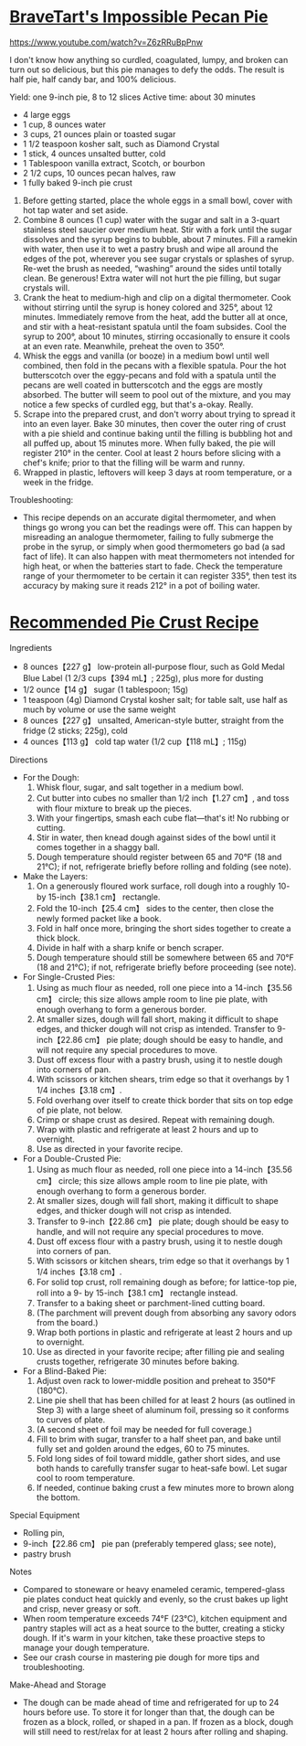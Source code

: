 # [BraveTart's Impossible Pecan Pie](https://www.seriouseats.com/impossible-pecan-pie-video)

https://www.youtube.com/watch?v=Z6zRRuBpPnw

I don't know how anything so curdled, coagulated, lumpy, and broken can turn out so delicious, but this pie manages to
defy the odds. The result is half pie, half candy bar, and 100% delicious.

Yield: one 9-inch pie, 8 to 12 slices
Active time: about 30 minutes

* 4 large eggs
* 1 cup, 8 ounces water
* 3 cups, 21 ounces plain or toasted sugar
* 1 1/2 teaspoon kosher salt, such as Diamond Crystal
* 1 stick, 4 ounces unsalted butter, cold
* 1 Tablespoon vanilla extract, Scotch, or bourbon
* 2 1/2 cups, 10 ounces pecan halves, raw
* 1 fully baked 9-inch pie crust

1. Before getting started, place the whole eggs in a small bowl, cover with hot tap water and set aside.
2. Combine 8 ounces (1 cup) water with the sugar and salt in a 3-quart stainless steel saucier over medium heat. Stir
   with a fork until the sugar dissolves and the syrup begins to bubble, about 7 minutes. Fill a ramekin with water,
   then use it to wet a pastry brush and wipe all around the edges of the pot, wherever you see sugar crystals or
   splashes of syrup. Re-wet the brush as needed, “washing” around the sides until totally clean. Be generous! Extra
   water will not hurt the pie filling, but sugar crystals will.
3. Crank the heat to medium-high and clip on a digital thermometer. Cook without stirring until the syrup is honey
   colored and 325°, about 12 minutes. Immediately remove from the heat, add the butter all at once, and stir with a
   heat-resistant spatula until the foam subsides. Cool the syrup to 200°, about 10 minutes, stirring occasionally to
   ensure it cools at an even rate. Meanwhile, preheat the oven to 350°.
4. Whisk the eggs and vanilla (or booze) in a medium bowl until well combined, then fold in the pecans with a flexible
   spatula. Pour the hot butterscotch over the eggy-pecans and fold with a spatula until the pecans are well coated in
   butterscotch and the eggs are mostly absorbed. The butter will seem to pool out of the mixture, and you may notice a
   few specks of curdled egg, but that's a-okay. Really.
5. Scrape into the prepared crust, and don't worry about trying to spread it into an even layer. Bake 30 minutes, then
   cover the outer ring of crust with a pie shield and continue baking until the filling is bubbling hot and all puffed
   up, about 15 minutes more. When fully baked, the pie will register 210° in the center. Cool at least 2 hours before
   slicing with a chef's knife; prior to that the filling will be warm and runny.
6. Wrapped in plastic, leftovers will keep 3 days at room temperature, or a week in the fridge.

Troubleshooting:

* This recipe depends on an accurate digital thermometer, and when things go wrong you can bet the readings were off.
  This can happen by misreading an analogue thermometer, failing to fully submerge the probe in the syrup, or simply
  when good thermometers go bad (a sad fact of life). It can also happen with meat thermometers not intended for high
  heat, or when the batteries start to fade. Check the temperature range of your thermometer to be certain it can
  register 335°, then test its accuracy by making sure it reads 212° in a pot of boiling water.

# [Recommended Pie Crust Recipe](https://www.seriouseats.com/old-fashioned-flaky-pie-dough-recipe)

Ingredients

* 8 ounces【227 g】 low-protein all-purpose flour, such as Gold Medal Blue Label (1 2/3 cups【394 mL】; 225g), plus more for
  dusting
* 1/2 ounce【14 g】 sugar (1 tablespoon; 15g)
* 1 teaspoon (4g) Diamond Crystal kosher salt; for table salt, use half as much by volume or use the same weight
* 8 ounces【227 g】 unsalted, American-style butter, straight from the fridge (2 sticks; 225g), cold
* 4 ounces【113 g】 cold tap water (1/2 cup【118 mL】; 115g)

Directions

* For the Dough:
    1. Whisk flour, sugar, and salt together in a medium bowl.
    2. Cut butter into cubes no smaller than 1/2 inch【1.27 cm】, and toss with flour mixture to break up the pieces.
    3. With your fingertips, smash each cube flat—that's it! No rubbing or cutting.
    4. Stir in water, then knead dough against sides of the bowl until it comes together in a shaggy ball.
    5. Dough temperature should register between 65 and 70°F (18 and 21°C);
       if not, refrigerate briefly before rolling and folding (see note).
* Make the Layers:
    1. On a generously floured work surface, roll dough into a roughly 10- by 15-inch【38.1 cm】 rectangle.
    2. Fold the 10-inch【25.4 cm】 sides to the center, then close the newly formed packet like a book.
    3. Fold in half once more, bringing the short sides together to create a thick block.
    4. Divide in half with a sharp knife or bench scraper.
    5. Dough temperature should still be somewhere between 65 and 70°F (18 and 21°C);
       if not, refrigerate briefly before proceeding (see note).
* For Single-Crusted Pies:
    1. Using as much flour as needed, roll one piece into a 14-inch【35.56 cm】 circle;
       this size allows ample room to line pie plate, with enough overhang to form a generous border.
    2. At smaller sizes, dough will fall short, making it difficult to shape edges,
       and thicker dough will not crisp as intended. Transfer to 9-inch【22.86 cm】 pie plate;
       dough should be easy to handle, and will not require any special procedures to move.
    3. Dust off excess flour with a pastry brush, using it to nestle dough into corners of pan.
    4. With scissors or kitchen shears, trim edge so that it overhangs by 1 1/4 inches【3.18 cm】.
    5. Fold overhang over itself to create thick border that sits on top edge of pie plate, not below.
    6. Crimp or shape crust as desired. Repeat with remaining dough.
    7. Wrap with plastic and refrigerate at least 2 hours and up to overnight.
    8. Use as directed in your favorite recipe.
* For a Double-Crusted Pie:
    1. Using as much flour as needed, roll one piece into a 14-inch【35.56 cm】 circle;
       this size allows ample room to line pie plate, with enough overhang to form a generous border.
    2. At smaller sizes, dough will fall short, making it difficult to shape edges,
       and thicker dough will not crisp as intended.
    3. Transfer to 9-inch【22.86 cm】 pie plate;
       dough should be easy to handle, and will not require any special procedures to move.
    4. Dust off excess flour with a pastry brush, using it to nestle dough into corners of pan.
    5. With scissors or kitchen shears, trim edge so that it overhangs by 1 1/4 inches【3.18 cm】.
    6. For solid top crust, roll remaining dough as before; for lattice-top pie,
       roll into a 9- by 15-inch【38.1 cm】 rectangle instead.
    7. Transfer to a baking sheet or parchment-lined cutting board.
    8. (The parchment will prevent dough from absorbing any savory odors from the board.)
    9. Wrap both portions in plastic and refrigerate at least 2 hours and up to overnight.
    10. Use as directed in your favorite recipe; after filling pie and sealing crusts together,
        refrigerate 30 minutes before baking.
* For a Blind-Baked Pie:
    1. Adjust oven rack to lower-middle position and preheat to 350°F (180°C).
    2. Line pie shell that has been chilled for at least 2 hours (as outlined in Step 3) with a large sheet of aluminum
       foil, pressing so it conforms to curves of plate.
    3. (A second sheet of foil may be needed for full coverage.)
    4. Fill to brim with sugar, transfer to a half sheet pan,
       and bake until fully set and golden around the edges, 60 to 75 minutes.
    5. Fold long sides of foil toward middle, gather short sides,
       and use both hands to carefully transfer sugar to heat-safe bowl. Let sugar cool to room temperature.
    6. If needed, continue baking crust a few minutes more to brown along the bottom.

Special Equipment

* Rolling pin,
* 9-inch【22.86 cm】 pie pan (preferably tempered glass; see note),
* pastry brush

Notes

* Compared to stoneware or heavy enameled ceramic, tempered-glass pie plates conduct heat quickly and evenly, so the
  crust bakes up light and crisp, never greasy or soft.
* When room temperature exceeds 74°F (23°C), kitchen equipment and pantry staples will act as a heat source to the
  butter, creating a sticky dough. If it's warm in your kitchen, take these proactive steps to manage your dough
  temperature.
* See our crash course in mastering pie dough for more tips and troubleshooting.

Make-Ahead and Storage

* The dough can be made ahead of time and refrigerated for up to 24 hours before use. To store it for longer than that,
  the dough can be frozen as a block, rolled, or shaped in a pan. If frozen as a block, dough will still need to
  rest/relax for at least 2 hours after rolling and shaping.
